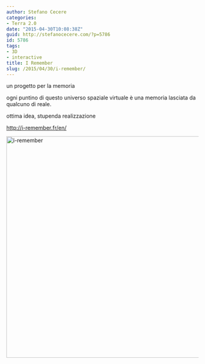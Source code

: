 ```yaml
---
author: Stefano Cecere
categories:
- Terra 2.0
date: "2015-04-30T10:08:38Z"
guid: http://stefanocecere.com/?p=5786
id: 5786
tags:
- 3D
- interactive
title: I Remember
slug: /2015/04/30/i-remember/
---
```


un progetto per la memoria

ogni puntino di questo universo spaziale virtuale è una memoria lasciata da qualcuno di reale.

ottima idea, stupenda realizzazione

<http://i-remember.fr/en/>

[<img class="alignnone size-full wp-image-5787" src="http://stefanocecere.com/wp-content/uploads/sites/3/2015/04/i-remember.jpg" alt="i-remember" width="902" height="581" srcset="http://stefanocecere.com/wp-content/uploads/sites/3/2015/04/i-remember.jpg 902w, http://stefanocecere.com/wp-content/uploads/sites/3/2015/04/i-remember-300x193.jpg 300w" sizes="(max-width: 902px) 100vw, 902px" />](http://i-remember.fr/en/)